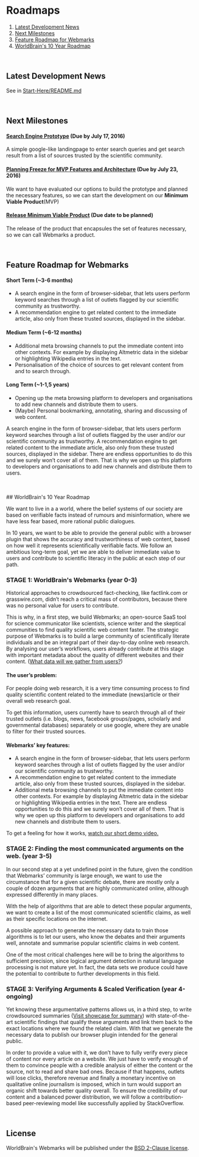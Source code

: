 # Roadmaps


1. [Latest Development News](https://github.com/WorldBrain/START-HERE/blob/master/ROADMAPS.md#latest-development-news)
2. [Next Milestones](https://github.com/WorldBrain/START-HERE/blob/master/ROADMAPS.md#next-milestones)
2. [Feature Roadmap for Webmarks](https://github.com/WorldBrain/START-HERE/blob/master/ROADMAPS.md#feature-roadmap-for-webmarks)
3. [WorldBrain's 10 Year Roadmap](https://github.com/WorldBrain/START-HERE/blob/master/ROADMAPS.md#worldbrains-10-year-roadmap)

<br>

## Latest Development News

See in [Start-Here/README.md](https://github.com/WorldBrain/START-HERE/blob/master/README.md#latest-development-news)

<br>


## Next Milestones

#### [Search Engine Prototype](https://github.com/WorldBrain/Webmarks/milestones/Search%20Prototype) (Due by July 17, 2016)

A simple google-like landingpage to enter search queries and get search result from a list of sources trusted by the scientific community. 

#### [Planning Freeze for MVP Features and Architecture](https://github.com/WorldBrain/Webmarks/milestones/Planning%20Freeze%20for%20MVP) (Due by July 23, 2016)
We want to have evaluated our options to build the prototype and planned the necessary features, so we can start the development on our **Minimum Viable Product**(MVP)

#### [Release Minimum Viable Product](https://github.com/WorldBrain/Webmarks/milestones/Minimum%20Viable%20Product) (Due date to be planned)
The release of the product that encapsules the set of features necessary, so we can call Webmarks a product.

<br>

## Feature Roadmap for Webmarks

#### Short Term (~3-6 months)

 - A search engine in the form of browser-sidebar, that lets users perform keyword searches through a list of outlets flagged by our scientific community as trustworthy.
 - A recommendation engine to get related content to the immediate article, also only from these trusted sources, displayed in the sidebar.

#### Medium Term (~6-12 months)

 - Additional meta browsing channels to put the immediate content into other contexts. For example by displaying Altmetric data in the sidebar or highlighting Wikipedia entries in the text. 
 - Personalisation of the choice of sources to get relevant content from and to search through.

#### Long Term (~1-1,5 years)

 - Opening up the meta browsing platform to developers and organisations to add new channels and distribute them to users.
 - (Maybe) Personal bookmarking, annotating, sharing and discussing of web content.

A search engine in the form of browser-sidebar, that lets users perform keyword searches through a list of outlets flagged by the user and/or our scientific community as trustworthy.
A recommendation engine to get related content to the immediate article, also only from these trusted sources, displayed in the sidebar.
There are endless opportunities to do this and we surely won’t cover all of them. That is why we open up this platform to developers and organisations to add new channels and distribute them to users.

<br>
<br>
## WorldBrain's 10 Year Roadmap

We want to live in a a world, where the belief systems of our society are based on verifiable facts instead of rumours and misinformation, where we have less fear based, more rational public dialogues.

In 10 years, we want to be able to provide the general public with a browser plugin that shows the accuracy and trustworthiness of web content, based on how well it represents scientifically verifiable facts. 
We follow an ambitious long-term goal, yet we are able to deliver immediate value to users and contribute to scientific literacy in the public at each step of our path.


### STAGE 1: WorldBrain's Webmarks (year 0-3)
Historical approaches to crowdsourced fact-checking, like factlink.com or grasswire.com, didn’t reach a critical mass of contributors, because there was no personal value for users to contribute.

This is why, in a first step, we build Webmarks; an open-source SaaS tool for science communicator like scientists, science writer and the skeptical communities to find quality scientific web content faster.
The strategic purpose of Webmarks is to build a large community of scientifically literate individuals and be an integral part of their day-to-day online web research.
By analysing our user’s workflows, users already contribute at this stage with important metadata about the quality of different websites and their content.  ([What data will we gather from users?](http://www.worldbrain.io/open_and_social/))

#### The user’s problem:
For people doing web research, it is a very time consuming process to find quality scientific content related to the immediate (news)article or their overall web research goal. 

To get this information, users currently have to search through all of their trusted outlets (i.e. blogs, news, facebook groups/pages, scholarly and governmental databases) separately or use google, where they are unable to filter for their trusted sources. 

#### Webmarks’ key features:
 - A search engine in the form of browser-sidebar, that lets users perform keyword searches through a list of outlets flagged by the user and/or our scientific community as trustworthy.
 - A recommendation engine to get related content to the immediate article, also only from these trusted sources, displayed in the sidebar. 
 - Additional meta browsing channels to put the immediate content into other contexts. For example by displaying Altmetric data in the sidebar or highlighting Wikipedia entries in the text.
 There are endless opportunities to do this and we surely won’t cover all of them. That is why we open up this platform to developers and organisations to add new channels and distribute them to users.

To get a feeling for how it works, [watch our short demo video.](https://www.youtube.com/watch?v=mWLg1awM3BE)


### STAGE 2: Finding the most communicated arguments on the web. (year 3-5)

In our second step at a yet undefined point in the future, given the condition that Webmarks’ community is large enough, we want to use the circumstance that for a given scientific debate, there are mostly only a couple of dozen arguments that are highly communicated online, although expressed differently in many places. 

With the help of algorithms that are able to detect these popular arguments, we want to create a list of the most communicated scientific claims, as well as their specific locations on the internet. 

A possible approach to generate the necessary data to train those algorithms is to let our users, who know the debates and their arguments well, annotate and summarise popular scientific claims in web content.

One of the most critical challenges here will be to bring the algorithms to sufficient precision, since logical argument detection in natural language processing is not mature yet. In fact, the data sets we produce could have the potential to contribute to further developments in this field.



### STAGE 3: Verifying Arguments & Scaled Verification (year 4-ongoing)

Yet knowing these argumentative patterns allows us, in a third step, to write crowdsourced summaries ([Visit showcase for summary](http://arguments.worldbrain.io/?p=326)) with state-of-the-art scientific findings that qualify these arguments and link them back to the exact locations where we found the related claim.
With that we generate the necessary data to publish our browser plugin intended for the general public. 

In order to provide a value with it, we don’t have to fully verify every piece of content nor every article on a website. 
We just have to verify enough of them to convince people with a credible analysis of either the content or the source, not to read and share bad ones. Because if that happens, outlets will lose clicks, therefore revenue and finally a monetary incentive on qualitative online journalism is imposed, which in turn would support an organic shift towards better quality overall.
To ensure the credibility of our content and a balanced power distribution, we will follow a contribution-based peer-reviewing model like successfully applied by StackOverflow. 

<br>

License
-------
WorldBrain's Webmarks will be published under the [BSD 2-Clause license](https://github.com/WorldBrain/START-HERE/blob/master/LICENSE).
